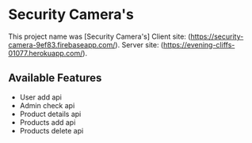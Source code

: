 # Security Camera's

This project name was [Security Camera's]
Client site: (https://security-camera-9ef83.firebaseapp.com/).
Server site: (https://evening-cliffs-01077.herokuapp.com/).

## Available Features

- User add api
- Admin check api
- Product details api
- Products add api
- Products delete api
